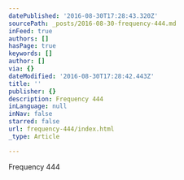 ```yaml
---
datePublished: '2016-08-30T17:28:43.320Z'
sourcePath: _posts/2016-08-30-frequency-444.md
inFeed: true
authors: []
hasPage: true
keywords: []
author: []
via: {}
dateModified: '2016-08-30T17:28:42.443Z'
title: ''
publisher: {}
description: Frequency 444
inLanguage: null
inNav: false
starred: false
url: frequency-444/index.html
_type: Article

---
```

Frequency 444